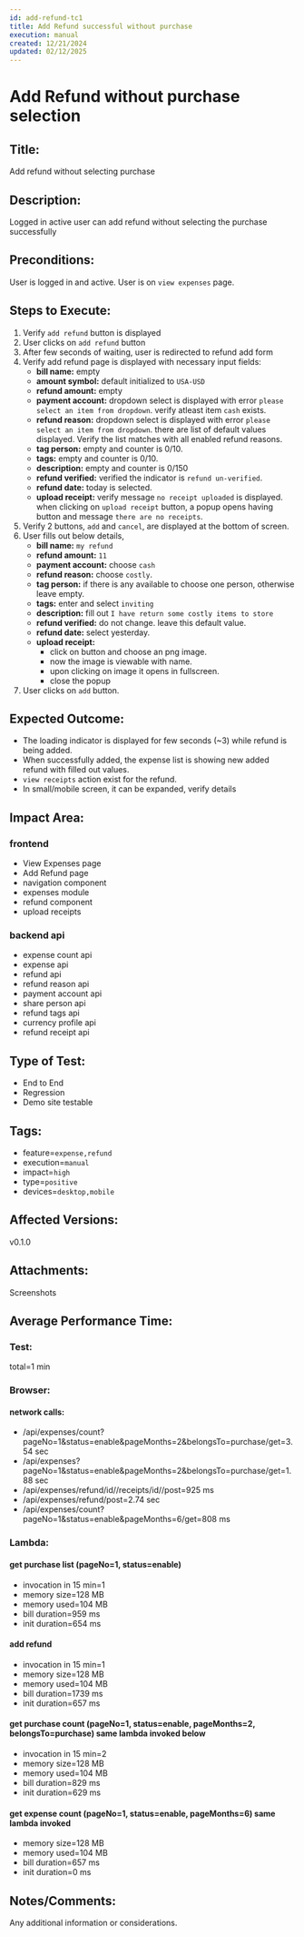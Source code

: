```yaml
---
id: add-refund-tc1
title: Add Refund successful without purchase
execution: manual
created: 12/21/2024
updated: 02/12/2025
---
```


# Add Refund without purchase selection

## Title:

Add refund without selecting purchase

## Description:

Logged in active user can add refund without selecting the purchase successfully

## Preconditions:

User is logged in and active. User is on `view expenses` page.

## Steps to Execute:

1. Verify `add refund` button is displayed
2. User clicks on `add refund` button
3. After few seconds of waiting, user is redirected to refund add form
4. Verify add refund page is displayed with necessary input fields:
   - **bill name:** empty
   - **amount symbol:** default initialized to `USA-USD`
   - **refund amount:** empty
   - **payment account:** dropdown select is displayed with error `please select an item from dropdown`. verify atleast item `cash` exists.
   - **refund reason:** dropdown select is displayed with error `please select an item from dropdown`. there are list of default values displayed. Verify the list matches with all enabled refund reasons.
   - **tag person:** empty and counter is 0/10.
   - **tags:** empty and counter is 0/10.
   - **description:** empty and counter is 0/150
   - **refund verified:** verified the indicator is `refund un-verified`.
   - **refund date:** today is selected.
   - **upload receipt:** verify message `no receipt uploaded` is displayed. when clicking on `upload receipt` button, a popup opens having button and message `there are no receipts`.
5. Verify 2 buttons, `add` and `cancel`, are displayed at the bottom of screen.
6. User fills out below details,
   - **bill name:** `my refund`
   - **refund amount:** `11`
   - **payment account:** choose `cash`
   - **refund reason:** choose `costly`.
   - **tag person:** if there is any available to choose one person, otherwise leave empty.
   - **tags:** enter and select `inviting`
   - **description:** fill out `I have return some costly items to store`
   - **refund verified:** do not change. leave this default value.
   - **refund date:** select yesterday.
   - **upload receipt:**
     - click on button and choose an png image.
     - now the image is viewable with name.
     - upon clicking on image it opens in fullscreen.
     - close the popup
7. User clicks on `add` button.

## Expected Outcome:

- The loading indicator is displayed for few seconds (~3) while refund is being added.
- When successfully added, the expense list is showing new added refund with filled out values.
- `view receipts` action exist for the refund.
- In small/mobile screen, it can be expanded, verify details

## Impact Area:

### frontend

- View Expenses page
- Add Refund page
- navigation component
- expenses module
- refund component
- upload receipts

### backend api

- expense count api
- expense api
- refund api
- refund reason api
- payment account api
- share person api
- refund tags api
- currency profile api
- refund receipt api

## Type of Test:

- End to End
- Regression
- Demo site testable

## Tags:

- feature=`expense,refund`
- execution=`manual`
- impact=`high`
- type=`positive`
- devices=`desktop,mobile`

## Affected Versions:

v0.1.0

## Attachments:

Screenshots

## Average Performance Time:

### Test:

total=1 min

### Browser:

#### network calls:

- /api/expenses/count?pageNo=1&status=enable&pageMonths=2&belongsTo=purchase/get=3.54 sec
- /api/expenses?pageNo=1&status=enable&pageMonths=2&belongsTo=purchase/get=1.88 sec
- /api/expenses/refund/id/<refund-id>/receipts/id/<receipt-id>/post=925 ms
- /api/expenses/refund/post=2.74 sec
- /api/expenses/count?pageNo=1&status=enable&pageMonths=6/get=808 ms

### Lambda:

#### get purchase list (pageNo=1, status=enable)

- invocation in 15 min=1
- memory size=128 MB
- memory used=104 MB
- bill duration=959 ms
- init duration=654 ms

#### add refund

- invocation in 15 min=1
- memory size=128 MB
- memory used=104 MB
- bill duration=1739 ms
- init duration=657 ms

#### get purchase count (pageNo=1, status=enable, pageMonths=2, belongsTo=purchase) same lambda invoked below

- invocation in 15 min=2
- memory size=128 MB
- memory used=104 MB
- bill duration=829 ms
- init duration=629 ms

#### get expense count (pageNo=1, status=enable, pageMonths=6) same lambda invoked

- memory size=128 MB
- memory used=104 MB
- bill duration=657 ms
- init duration=0 ms

## Notes/Comments:

Any additional information or considerations.
